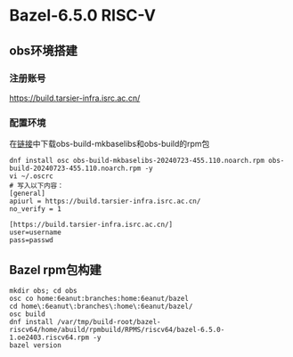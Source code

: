 # Bazel-6.5.0 RISC-V

## obs环境搭建

### 注册账号

https://build.tarsier-infra.isrc.ac.cn/

### 配置环境

在[链接](https://download.opensuse.org/repositories/openSUSE:/Tools/Fedora_Rawhide/noarch/)中下载obs-build-mkbaselibs和obs-build的rpm包

```
dnf install osc obs-build-mkbaselibs-20240723-455.110.noarch.rpm obs-build-20240723-455.110.noarch.rpm -y
vi ~/.oscrc
# 写入以下内容：
[general]
apiurl = https://build.tarsier-infra.isrc.ac.cn/
no_verify = 1

[https://build.tarsier-infra.isrc.ac.cn/]
user=username
pass=passwd
```

## Bazel rpm包构建

```
mkdir obs; cd obs
osc co home:6eanut:branches:home:6eanut/bazel
cd home\:6eanut\:branches\:home\:6eanut/bazel/
osc build
dnf install /var/tmp/build-root/bazel-riscv64/home/abuild/rpmbuild/RPMS/riscv64/bazel-6.5.0-1.oe2403.riscv64.rpm -y
bazel version
```
